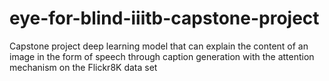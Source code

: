 # eye-for-blind-iiitb-capstone-project
Capstone project deep learning model that can explain the content of an image in the form of speech through caption generation with the attention mechanism on the Flickr8K data set
